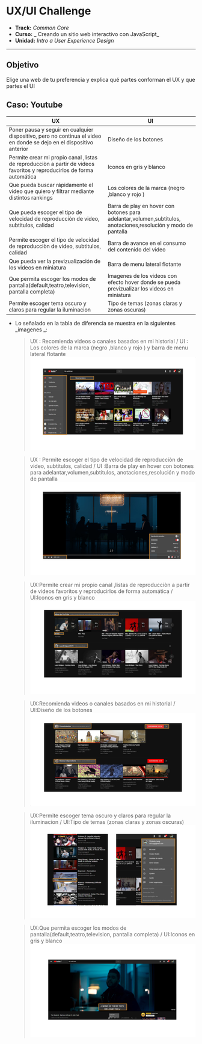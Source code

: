 
# UX/UI Challenge

* **Track:** _Common Core_
* **Curso:** _ Creando un sitio web interactivo con JavaScript_
* **Unidad:** _Intro a User Experience Design_

***
## Objetivo

Elige una web de tu preferencia y explica qué partes conforman el UX y que partes el UI

##  Caso: Youtube


| UX | UI |
|--------|--------|
| Poner pausa y seguir en cualquier dispositivo, pero no continua el video en donde se dejo en el dispositivo anterior|  Diseño de los botones|
| Permite crear mi propio canal ,listas de reproducciòn a partir de videos favoritos y reproducirlos de forma automática| Iconos en gris y blanco|
| Que pueda buscar rápidamente el video que quiero y filtrar mediante distintos rankings|  Los colores de la marca (negro ,blanco y rojo )|
| Que pueda escoger el tipo de velocidad de reproducciòn de video, subtitulos, calidad |  Barra de play en hover con botones para adelantar,volumen,subtítulos, anotaciones,resolución y modo de pantalla|
| Permite escoger el tipo de velocidad de reproducciòn de video, subtitulos, calidad | Barra de avance en el consumo del contenido del video
| Que pueda ver la previzualización de los videos en miniatura|Barra de menu lateral flotante
| Que permita escoger los modos de pantalla(default,teatro,television, pantalla completa)|Imagenes de los videos  con efecto hover donde se pueda previzualizar los videos en miniatura
|Permite escoger tema oscuro y claros para regular la iluminacion | Tipo de temas (zonas claras y zonas oscuras)


- Lo señalado en la tabla de diferencia se muestra en la siguientes _imagenes _:

   > UX : Recomienda videos o canales basados en mi historial / UI : Los colores de la marca (negro ,blanco y rojo ) y barra de menu lateral flotante
![image2](assets/img/image2.png)

   > UX : Permite escoger el tipo de velocidad de reproducciòn de video, subtitulos, calidad / UI :Barra de play en hover con botones para adelantar,volumen,subtítulos, anotaciones,resolución y modo de pantalla
![image3](assets/img/image3.png)

  > UX:Permite crear mi propio canal ,listas de reproducciòn a partir de videos favoritos y reproducirlos de forma automática / UI:Iconos en gris y blanco
![image4](assets/img/image4.png)

  > UX:Recomienda videos o canales basados en mi historial / UI:Diseño de los botones
![image1](assets/img/image1.png)

  > UX:Permite escoger tema oscuro y claros para regular la iluminacion / UI:Tipo de temas (zonas claras y zonas oscuras)
![image5](assets/img/image5.png)

  > UX:Que permita escoger los modos de pantalla(default,teatro,television, pantalla completa) / UI:Iconos en gris y blanco
![image5](assets/img/image6.png)







